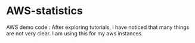 AWS-statistics
==============

AWS demo code :  After exploring tutorials, i have noticed that many things are not very clear. I am using this for my aws instances. 